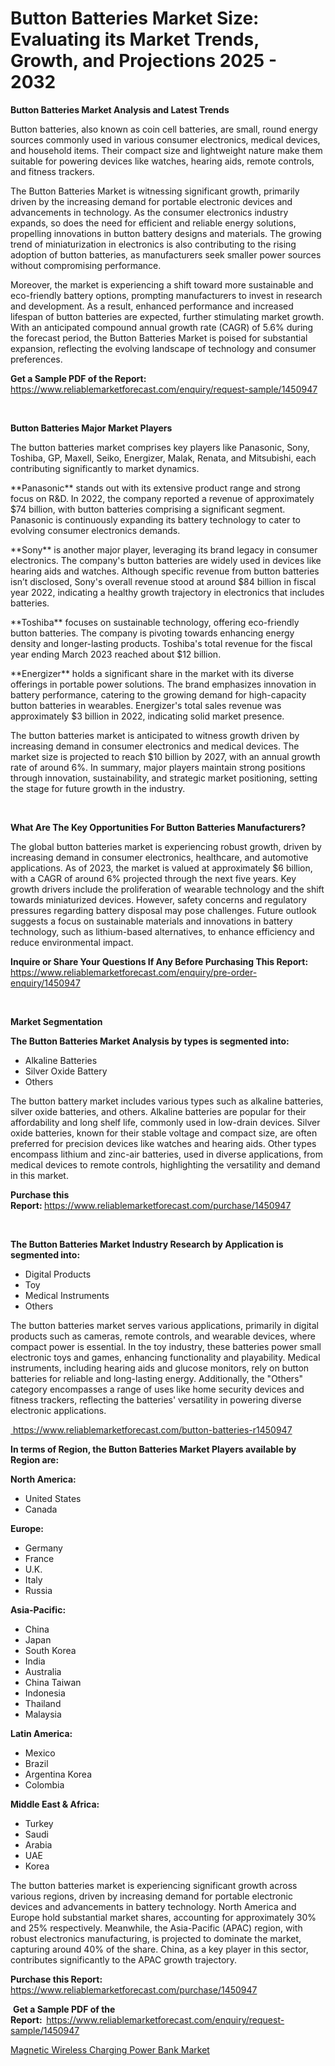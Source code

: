 <p><h1>Button Batteries Market Size: Evaluating its Market Trends, Growth, and Projections 2025 - 2032</h1></p><p><strong>Button Batteries Market Analysis and Latest Trends</strong></p>
<p><p>Button batteries, also known as coin cell batteries, are small, round energy sources commonly used in various consumer electronics, medical devices, and household items. Their compact size and lightweight nature make them suitable for powering devices like watches, hearing aids, remote controls, and fitness trackers. </p><p>The Button Batteries Market is witnessing significant growth, primarily driven by the increasing demand for portable electronic devices and advancements in technology. As the consumer electronics industry expands, so does the need for efficient and reliable energy solutions, propelling innovations in button battery designs and materials. The growing trend of miniaturization in electronics is also contributing to the rising adoption of button batteries, as manufacturers seek smaller power sources without compromising performance.</p><p>Moreover, the market is experiencing a shift toward more sustainable and eco-friendly battery options, prompting manufacturers to invest in research and development. As a result, enhanced performance and increased lifespan of button batteries are expected, further stimulating market growth. With an anticipated compound annual growth rate (CAGR) of 5.6% during the forecast period, the Button Batteries Market is poised for substantial expansion, reflecting the evolving landscape of technology and consumer preferences.</p></p>
<p><strong>Get a Sample PDF of the Report:&nbsp;</strong> <a href="https://www.reliablemarketforecast.com/enquiry/request-sample/1450947?utm_campaign=3203&utm_medium=2&utm_source=Github&utm_content=ia&utm_term=06042025&utm_id=button-batteries">https://www.reliablemarketforecast.com/enquiry/request-sample/1450947</a></p>
<p>&nbsp;</p>
<p><strong>Button Batteries Major Market Players</strong></p>
<p><p>The button batteries market comprises key players like Panasonic, Sony, Toshiba, GP, Maxell, Seiko, Energizer, Malak, Renata, and Mitsubishi, each contributing significantly to market dynamics.</p><p>**Panasonic** stands out with its extensive product range and strong focus on R&D. In 2022, the company reported a revenue of approximately $74 billion, with button batteries comprising a significant segment. Panasonic is continuously expanding its battery technology to cater to evolving consumer electronics demands.</p><p>**Sony** is another major player, leveraging its brand legacy in consumer electronics. The company's button batteries are widely used in devices like hearing aids and watches. Although specific revenue from button batteries isn’t disclosed, Sony's overall revenue stood at around $84 billion in fiscal year 2022, indicating a healthy growth trajectory in electronics that includes batteries.</p><p>**Toshiba** focuses on sustainable technology, offering eco-friendly button batteries. The company is pivoting towards enhancing energy density and longer-lasting products. Toshiba's total revenue for the fiscal year ending March 2023 reached about $12 billion.</p><p>**Energizer** holds a significant share in the market with its diverse offerings in portable power solutions. The brand emphasizes innovation in battery performance, catering to the growing demand for high-capacity button batteries in wearables. Energizer's total sales revenue was approximately $3 billion in 2022, indicating solid market presence.</p><p>The button batteries market is anticipated to witness growth driven by increasing demand in consumer electronics and medical devices. The market size is projected to reach $10 billion by 2027, with an annual growth rate of around 6%. In summary, major players maintain strong positions through innovation, sustainability, and strategic market positioning, setting the stage for future growth in the industry.</p></p>
<p>&nbsp;</p>
<p><strong>What Are The Key Opportunities For Button Batteries Manufacturers?</strong></p>
<p><p>The global button batteries market is experiencing robust growth, driven by increasing demand in consumer electronics, healthcare, and automotive applications. As of 2023, the market is valued at approximately $6 billion, with a CAGR of around 6% projected through the next five years. Key growth drivers include the proliferation of wearable technology and the shift towards miniaturized devices. However, safety concerns and regulatory pressures regarding battery disposal may pose challenges. Future outlook suggests a focus on sustainable materials and innovations in battery technology, such as lithium-based alternatives, to enhance efficiency and reduce environmental impact.</p></p>
<p><strong>Inquire or Share Your Questions If Any Before Purchasing This Report:</strong> <a href="https://www.reliablemarketforecast.com/enquiry/pre-order-enquiry/1450947?utm_campaign=3203&utm_medium=2&utm_source=Github&utm_content=ia&utm_term=06042025&utm_id=button-batteries">https://www.reliablemarketforecast.com/enquiry/pre-order-enquiry/1450947</a></p>
<p>&nbsp;</p>
<p><strong>Market Segmentation</strong></p>
<p><strong>The Button Batteries Market Analysis by types is segmented into:</strong></p>
<p><ul><li>Alkaline Batteries</li><li>Silver Oxide Battery</li><li>Others</li></ul></p>
<p><p>The button battery market includes various types such as alkaline batteries, silver oxide batteries, and others. Alkaline batteries are popular for their affordability and long shelf life, commonly used in low-drain devices. Silver oxide batteries, known for their stable voltage and compact size, are often preferred for precision devices like watches and hearing aids. Other types encompass lithium and zinc-air batteries, used in diverse applications, from medical devices to remote controls, highlighting the versatility and demand in this market.</p></p>
<p><strong>Purchase this Report:&nbsp;</strong><a href="https://www.reliablemarketforecast.com/purchase/1450947?utm_campaign=3203&utm_medium=2&utm_source=Github&utm_content=ia&utm_term=06042025&utm_id=button-batteries">https://www.reliablemarketforecast.com/purchase/1450947</a></p>
<p>&nbsp;</p>
<p><strong>The Button Batteries Market Industry Research by Application is segmented into:</strong></p>
<p><ul><li>Digital Products</li><li>Toy</li><li>Medical Instruments</li><li>Others</li></ul></p>
<p><p>The button batteries market serves various applications, primarily in digital products such as cameras, remote controls, and wearable devices, where compact power is essential. In the toy industry, these batteries power small electronic toys and games, enhancing functionality and playability. Medical instruments, including hearing aids and glucose monitors, rely on button batteries for reliable and long-lasting energy. Additionally, the "Others" category encompasses a range of uses like home security devices and fitness trackers, reflecting the batteries' versatility in powering diverse electronic applications.</p></p>
<p><a href="https://www.reliablemarketforecast.com/button-batteries-r1450947?utm_campaign=3203&utm_medium=2&utm_source=Github&utm_content=ia&utm_term=06042025&utm_id=button-batteries">&nbsp;https://www.reliablemarketforecast.com/button-batteries-r1450947</a></p>
<p><strong>In terms of Region, the Button Batteries Market Players available by Region are:</strong></p>
<p>
    <p> <strong> North America: </strong>
        <ul>
            <li>United States</li>
            <li>Canada</li>
        </ul>
        </p> 
    <p> <strong> Europe: </strong>
        <ul>
            <li>Germany</li>
            <li>France</li>
            <li>U.K.</li>
            <li>Italy</li>
            <li>Russia</li>
        </ul>
        </p> 
    <p> <strong> Asia-Pacific: </strong>
        <ul>
            <li>China</li>
            <li>Japan</li>
            <li>South Korea</li>
            <li>India</li>
            <li>Australia</li>
            <li>China Taiwan</li>
            <li>Indonesia</li>
            <li>Thailand</li>
            <li>Malaysia</li>
        </ul>
        </p> 
    <p> <strong> Latin America: </strong>
        <ul>
            <li>Mexico</li>
            <li>Brazil</li>
            <li>Argentina Korea</li>
            <li>Colombia</li>
        </ul>
        </p> 
    <p> <strong> Middle East & Africa: </strong>
        <ul>
            <li>Turkey</li>
            <li>Saudi</li>
            <li>Arabia</li>
            <li>UAE</li>
            <li>Korea</li>
        </ul>
    </p>
    </p>
<p><p>The button batteries market is experiencing significant growth across various regions, driven by increasing demand for portable electronic devices and advancements in battery technology. North America and Europe hold substantial market shares, accounting for approximately 30% and 25% respectively. Meanwhile, the Asia-Pacific (APAC) region, with robust electronics manufacturing, is projected to dominate the market, capturing around 40% of the share. China, as a key player in this sector, contributes significantly to the APAC growth trajectory.</p></p>
<p><strong>Purchase this Report: </strong><a href="https://www.reliablemarketforecast.com/purchase/1450947?utm_campaign=3203&utm_medium=2&utm_source=Github&utm_content=ia&utm_term=06042025&utm_id=button-batteries">https://www.reliablemarketforecast.com/purchase/1450947</a></p>
<p>&nbsp;<strong>Get a Sample PDF of the Report:&nbsp;&nbsp;</strong><a href="https://www.reliablemarketforecast.com/enquiry/request-sample/1450947?utm_campaign=3203&utm_medium=2&utm_source=Github&utm_content=ia&utm_term=06042025&utm_id=button-batteries">https://www.reliablemarketforecast.com/enquiry/request-sample/1450947</a></p>
<p><strong></strong></p>
<p><p><a href="https://github.com/huelarnzeba29/Market-Research-Report-List-1/blob/main/magnetic-wireless-charging-power-bank-market.md?utm_campaign=3203&utm_medium=2&utm_source=Github&utm_content=ia&utm_term=06042025&utm_id=button-batteries">Magnetic Wireless Charging Power Bank Market</a></p></p>